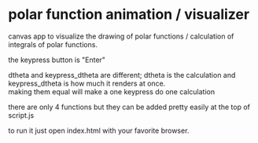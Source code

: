 # polar function animation / visualizer 

canvas app to visualize the drawing of polar functions / calculation of integrals of polar functions.  
  
the keypress button is "Enter"  

dtheta and keypress_dtheta are different; dtheta is the calculation and keypress_dtheta is how much it renders at once.  
making them equal will make a one keypress do one calculation  

there are only 4 functions but they can be added pretty easily at the top of script.js  

to run it just open index.html with your favorite browser.
